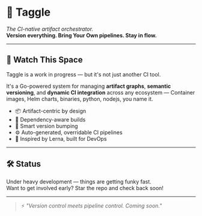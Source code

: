 # 🚀 Taggle

_The CI-native artifact orchestrator._  
**Version everything. Bring Your Own pipelines. Stay in flow.**

---

## 👀 Watch This Space

Taggle is a work in progress — but it's not just another CI tool.

It's a Go-powered system for managing **artifact graphs**, **semantic versioning**, and **dynamic CI integration** across any ecosystem — Container images, Helm charts, binaries, python, nodejs, you name it.

- 📦 Artifact-centric by design  
- 🔗 Dependency-aware builds  
- 🔄 Smart version bumping  
- ⚙️ Auto-generated, overridable CI pipelines  
- 🧠 Inspired by Lerna, built for DevOps

---

## 🛠️ Status

Under heavy development — things are getting funky fast.  
Want to get involved early? Star the repo and check back soon!

---

> ⚡️ *"Version control meets pipeline control. Coming soon."*

